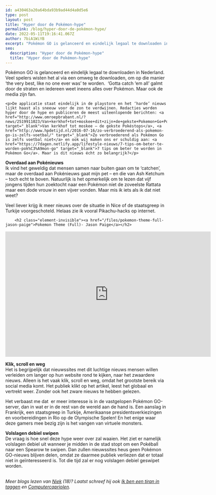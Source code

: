 ```yaml
---
id: a430463a20a64bda93b9ad44d4a0d5e6
type: post
layout: post
title: "Hyper door de Pokémon-hype"
permalink: /blog/hyper-door-de-pokémon-hype/
date: 2022-05-11T19:16:41.067Z
author: 7biA1WiYB
excerpt: "Pokémon GO is gelanceerd en eindelijk legaal te downloaden in Nederland. Veel spelers wisten het al via een omweg te downloaden, om op die manier ‘the very best, like no one ever was’ te worden.  ‘Gotta catch ‘em all’ galmt door de straten en iedereen weet ineens alles over Pokémon. Maar ook de media zijn fan.  "
seo:
  description: "Hyper door de Pokémon-hype"
  title: "Hyper door de Pokémon-hype"
---
```

Pokémon GO is gelanceerd en eindelijk legaal te downloaden in Nederland. Veel spelers wisten het al via een omweg te downloaden, om op die manier ‘the very best, like no one ever was’ te worden.  ‘Gotta catch ‘em all’ galmt door de straten en iedereen weet ineens alles over Pokémon. Maar ook de media zijn fan.  

    <p>De applicatie staat eindelijk in de playstore en het ‘harde’ nieuws lijkt haast als sneeuw voor de zon te verdwijnen. Redacties worden hyper door de hype en publiceren de meest uiteenlopende berichten: <a href="http://www.omroepbrabant.nl/?news/2519911023/Van+kerkhof+tot+moskee+dit+zijn+de+gekste+Pokemon+Go+Pokestops+in+Brabant.aspx" target="_blank">Van kerkhof tot moskee – de gekste Pokéstops</a>, <a href="http://www.hpdetijd.nl/2016-07-16/zo-verbroederend-als-pokemon-go-is-zelfs-voetbal/" target="_blank">Zo verbroederend als Pokémon Go is zelfs voetbal niet</a> en ook wij maken ons er schuldig aan: <a href="https://7dagen.netlify.app/lifestyle-nieuws/7-tips-om-beter-te-worden-pok%C3%A9mon-go" target="_blank">7 tips om beter te worden in Pokémon Go</a>. Maar is dit nieuws écht zo belangrijk?</p>
<p><strong>Overdaad aan Pokénieuws</strong><br>Ik vind het geweldig dat mensen samen naar buiten gaan om te ‘catchen’, maar de overdaad aan Pokénieuws gaat mijn pet – en die van Ash Ketchum – toch echt te boven. Natuurlijk is het opmerkelijk om te lezen dat vijf jongens tijden hun zoektocht naar een Pokémon níet de zoveelste Rattata maar een dode vrouw in een vijver vonden. Maar mis ik iets als ik dat niet weet?</p>
<p>Veel liever krijg ik meer nieuws over de situatie in Nice of de staatsgreep in Turkije voorgeschoteld. Helaas zie ik vooral Pikachu-hacks op internet.</p>
<p><div class="media media-element-container media-default"><div id="file-20514" class="file file-video file-video-youtube">

        <h2 class="element-invisible"><a href="/files/pokemon-theme-full-jason-paige">Pokemon Theme (Full)- Jason Paige</a></h2>
    
  
  <div class="content">
    <div class="media-youtube-video media-element file-default media-youtube-1">
  <iframe class="media-youtube-player" width="640" height="390" title="Pokemon Theme (Full)- Jason Paige" src="https://www.youtube.com/embed/WQTfX3idMhs?wmode=opaque&controls=" name="Pokemon Theme (Full)- Jason Paige" frameborder="0" allowfullscreen="">Video van Pokemon Theme (Full)- Jason Paige</iframe>
</div>
  </div>

  
</div>
</div>
<p><strong>Klik, scroll en weg</strong><br>Het is begrijpelijk dat nieuwssites met dit luchtige nieuws mensen willen verleiden om langer op hun website rond te kijken, naar het zwaardere nieuws. Alleen is het vaak klik, scroll en weg, omdat het grootste bereik via social media komt. Het publiek klikt op het artikel, leest het globaal en vertrekt weer. Zonder ook het zware nieuws te hebben gelezen.</p>
<p>Het verbaast me dat  er meer interesse is in de vastgelopen Pokémon GO-server, dan in wat er in de rest van de wereld aan de hand is. Een aanslag in Frankrijk, een staatsgreep in Turkije, Amerikaanse presidentsverkiezingen en voorbereidingen in Rio op de Olympische Spelen! En het enige waar deze gamers mee bezig zijn is het vangen van virtuele monsters.</p>
<p><strong>Volslagen debiel swipen</strong><br>De vraag is hoe snel deze hype weer over zal waaien. Het ziet er namelijk volslagen debiel uit wanneer je midden in de stad stopt om een Pokéball naar een Spearow te swipen. Dan zullen nieuwssites heus geen Pokémon GO-nieuws blíjven delen, omdat ze daarmee publiek verliezen dat er totaal niet in geïnteresseerd is. Tot die tijd zal er nog volslagen debiel geswipet worden.</p>
<p><br><em>Meer blogs lezen van <a href="sevendays.nl/users/niek-de-bruijn">Niek</a> (18)? Laatst schreef hij ook <a href="https://7dagen.netlify.app/blog/ik-ben-een-tiran-taggen">Ik ben een tiran in taggen</a> en <a href="https://7dagen.netlify.app/blog/computercapriolen">Computercapriolen</a>.</em></p>
<p> </p>  
